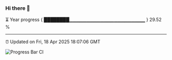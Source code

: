 ### Hi there 👋

⏳ Year progress { ████████▁▁▁▁▁▁▁▁▁▁▁▁▁▁▁▁▁▁▁▁▁▁ } 29.52 %

---

⏰ Updated on Fri, 18 Apr 2025 18:07:06 GMT

![Progress Bar CI](https://github.com/liununu/liununu/workflows/Progress%20Bar%20CI/badge.svg)
